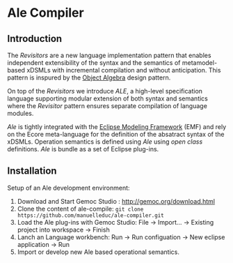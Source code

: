 # Ale Compiler

## Introduction
The *Revisitors* are a new language implementation pattern that enables independent
extensibility of the syntax and the semantics of metamodel-based xDSMLs with
incremental compilation and without anticipation. This pattern is inspured by
the [Object Algebra](https://dl.acm.org/citation.cfm?id=2367167) design pattern.

On top of the *Revisitors* we introduce *ALE*, a high-level specification language supporting modular extension of both syntax and semantics where the *Revisitor* pattern ensures separate compilation of language modules.

*Ale* is tightly integrated with the [Eclipse Modeling Framework](https://www.eclipse.org/modeling/emf/) (EMF) and rely on the Ecore meta-language for the definition of the absatract syntax of the xDSMLs. Operation semantics is defined using *Ale* using *open class* definitions. *Ale* is bundle as a set of Eclipse plug-ins.

## Installation

Setup of an Ale development environment:

1. Download and Start Gemoc Studio : http://gemoc.org/download.html
1. Clone the content of ale-compile: `git clone https://github.com/manuelleduc/ale-compiler.git`
1. Load the Ale plug-ins with Gemoc Studio: File -> Import... -> Existing project into workspace -> Finish
1. Lanch an Language workbench: Run -> Run configuation -> New eclipse application -> Run
1. Import or develop new Ale based operational semantics.
